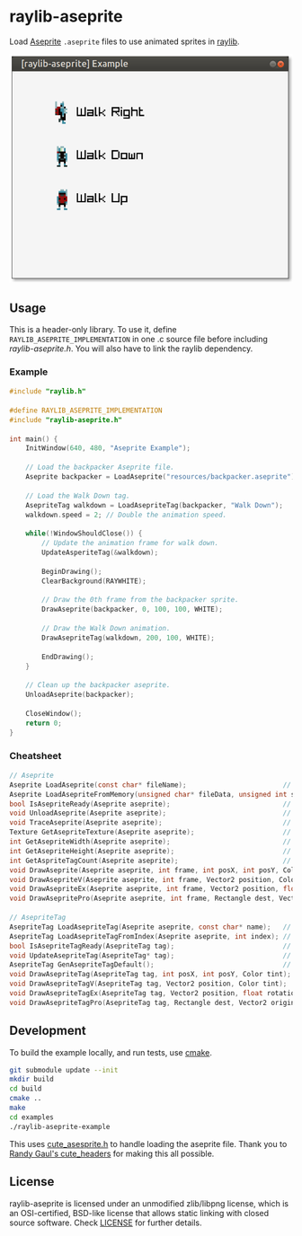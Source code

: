 # raylib-aseprite

Load [Aseprite](https://aseprite.org) `.aseprite` files to use animated sprites in [raylib](https://raylib.com).

![example/raylib-aseprite-example.png](example/raylib-aseprite-example.png)

## Usage

This is a header-only library. To use it, define `RAYLIB_ASEPRITE_IMPLEMENTATION` in one .c source file before including *raylib-aseprite.h*. You will also have to link the raylib dependency.

### Example

``` c
#include "raylib.h"

#define RAYLIB_ASEPRITE_IMPLEMENTATION
#include "raylib-aseprite.h"

int main() {
    InitWindow(640, 480, "Aseprite Example");

    // Load the backpacker Aseprite file.
    Aseprite backpacker = LoadAseprite("resources/backpacker.aseprite");

    // Load the Walk Down tag.
    AsepriteTag walkdown = LoadAsepriteTag(backpacker, "Walk Down");
    walkdown.speed = 2; // Double the animation speed.

    while(!WindowShouldClose()) {
        // Update the animation frame for walk down.
        UpdateAsperiteTag(&walkdown);

        BeginDrawing();
        ClearBackground(RAYWHITE);

        // Draw the 0th frame from the backpacker sprite.
        DrawAseprite(backpacker, 0, 100, 100, WHITE);

        // Draw the Walk Down animation.
        DrawAsepriteTag(walkdown, 200, 100, WHITE);

        EndDrawing();
    }

    // Clean up the backpacker aseprite.
    UnloadAseprite(backpacker);

    CloseWindow();
    return 0;
}
```

### Cheatsheet

``` c
// Aseprite
Aseprite LoadAseprite(const char* fileName);                        // Load an .aseprite file
Aseprite LoadAsepriteFromMemory(unsigned char* fileData, unsigned int size);  // Load an aseprite file from memory
bool IsAsepriteReady(Aseprite aseprite);                            // Check if the given Aseprite was loaded successfully.
void UnloadAseprite(Aseprite aseprite);                             // Unloads the aseprite file
void TraceAseprite(Aseprite aseprite);                              // Display all information associated with the aseprite
Texture GetAsepriteTexture(Aseprite aseprite);                      // Retrieve the raylib texture associated with the aseprite
int GetAsepriteWidth(Aseprite aseprite);                            // Get the width of the sprite.
int GetAsepriteHeight(Aseprite aseprite);                           // Get the height of the sprite.
int GetAspriteTagCount(Aseprite aseprite);                          // Get the total amount of available tags
void DrawAseprite(Aseprite aseprite, int frame, int posX, int posY, Color tint);
void DrawAsepriteV(Aseprite aseprite, int frame, Vector2 position, Color tint);
void DrawAsepriteEx(Aseprite aseprite, int frame, Vector2 position, float rotation, float scale, Color tint);
void DrawAsepritePro(Aseprite aseprite, int frame, Rectangle dest, Vector2 origin, float rotation, Color tint);

// AsepriteTag
AsepriteTag LoadAsepriteTag(Aseprite aseprite, const char* name);   // Load a Aseprite tag animation sequence
AsepriteTag LoadAsepriteTagFromIndex(Aseprite aseprite, int index); // Load a Aseprite tag animation sequence from its index
bool IsAsepriteTagReady(AsepriteTag tag);                           // Check if the given Aseprite tag was loaded successfully.
void UpdateAsepriteTag(AsepriteTag* tag);                           // Update the tag animation frame if needed
AsepriteTag GenAsepriteTagDefault();                                // Generate an empty Tag with sane defaults
void DrawAsepriteTag(AsepriteTag tag, int posX, int posY, Color tint);
void DrawAsepriteTagV(AsepriteTag tag, Vector2 position, Color tint);
void DrawAsepriteTagEx(AsepriteTag tag, Vector2 position, float rotation, float scale, Color tint);
void DrawAsepriteTagPro(AsepriteTag tag, Rectangle dest, Vector2 origin, float rotation, Color tint);
```

## Development

To build the example locally, and run tests, use [cmake](https://cmake.org/).

``` bash
git submodule update --init
mkdir build
cd build
cmake ..
make
cd examples
./raylib-aseprite-example
```

This uses [cute_asesprite.h](https://github.com/RandyGaul/cute_headers/blob/master/cute_aseprite.h) to handle loading the aseprite file. Thank you to [Randy Gaul's cute_headers](https://github.com/RandyGaul/cute_headers) for making this all possible.

## License

raylib-aseprite is licensed under an unmodified zlib/libpng license, which is an OSI-certified, BSD-like license that allows static linking with closed source software. Check [LICENSE](LICENSE) for further details.
